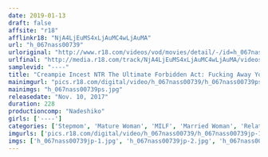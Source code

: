 ```yaml
---
date: 2019-01-13
draft: false
affsite: "r18"
afflinkr18: "NjA4LjEuMS4xLjAuMC4wLjAuMA"
url: "h_067nass00739"
urloriginal: "http://www.r18.com/videos/vod/movies/detail/-/id=h_067nass00739"
urlfinal: "http://media.r18.com/track/NjA4LjEuMS4xLjAuMC4wLjAuMA/videos/vod/movies/detail/-/id=h_067nass00739"
samplevid: "----"
title: "Creampie Incest NTR The Ultimate Forbidden Act: Fucking Away Your Mom From Your Dad And Ejaculating Inside Her! The Crazy Sexual Relations Of An Abnormal Family"
mainimgurl: "pics.r18.com/digital/video/h_067nass00739/h_067nass00739ps.jpg"
mainimgs: "h_067nass00739ps.jpg"
releasedate: "Nov. 10, 2017"
duration: 228
productioncomp: "Nadeshiko"
girls: ['----']
categories: ['Stepmom', 'Mature Woman', 'MILF', 'Married Woman', 'Relatives', 'Cheating Wife', 'Creampie', 'Bondage']
imgurls: ['pics.r18.com/digital/video/h_067nass00739/h_067nass00739jp-1.jpg', 'pics.r18.com/digital/video/h_067nass00739/h_067nass00739jp-2.jpg', 'pics.r18.com/digital/video/h_067nass00739/h_067nass00739jp-3.jpg', 'pics.r18.com/digital/video/h_067nass00739/h_067nass00739jp-4.jpg', 'pics.r18.com/digital/video/h_067nass00739/h_067nass00739jp-5.jpg', 'pics.r18.com/digital/video/h_067nass00739/h_067nass00739jp-6.jpg', 'pics.r18.com/digital/video/h_067nass00739/h_067nass00739jp-7.jpg', 'pics.r18.com/digital/video/h_067nass00739/h_067nass00739jp-8.jpg', 'pics.r18.com/digital/video/h_067nass00739/h_067nass00739jp-9.jpg', 'pics.r18.com/digital/video/h_067nass00739/h_067nass00739jp-10.jpg', 'pics.r18.com/digital/video/h_067nass00739/h_067nass00739jp-11.jpg', 'pics.r18.com/digital/video/h_067nass00739/h_067nass00739jp-12.jpg', 'pics.r18.com/digital/video/h_067nass00739/h_067nass00739jp-13.jpg', 'pics.r18.com/digital/video/h_067nass00739/h_067nass00739jp-14.jpg', 'pics.r18.com/digital/video/h_067nass00739/h_067nass00739jp-15.jpg', 'pics.r18.com/digital/video/h_067nass00739/h_067nass00739jp-16.jpg', 'pics.r18.com/digital/video/h_067nass00739/h_067nass00739jp-17.jpg', 'pics.r18.com/digital/video/h_067nass00739/h_067nass00739jp-18.jpg', 'pics.r18.com/digital/video/h_067nass00739/h_067nass00739jp-19.jpg', 'pics.r18.com/digital/video/h_067nass00739/h_067nass00739jp-20.jpg']
imgs: ['h_067nass00739jp-1.jpg', 'h_067nass00739jp-2.jpg', 'h_067nass00739jp-3.jpg', 'h_067nass00739jp-4.jpg', 'h_067nass00739jp-5.jpg', 'h_067nass00739jp-6.jpg', 'h_067nass00739jp-7.jpg', 'h_067nass00739jp-8.jpg', 'h_067nass00739jp-9.jpg', 'h_067nass00739jp-10.jpg', 'h_067nass00739jp-11.jpg', 'h_067nass00739jp-12.jpg', 'h_067nass00739jp-13.jpg', 'h_067nass00739jp-14.jpg', 'h_067nass00739jp-15.jpg', 'h_067nass00739jp-16.jpg', 'h_067nass00739jp-17.jpg', 'h_067nass00739jp-18.jpg', 'h_067nass00739jp-19.jpg', 'h_067nass00739jp-20.jpg']
---
```

